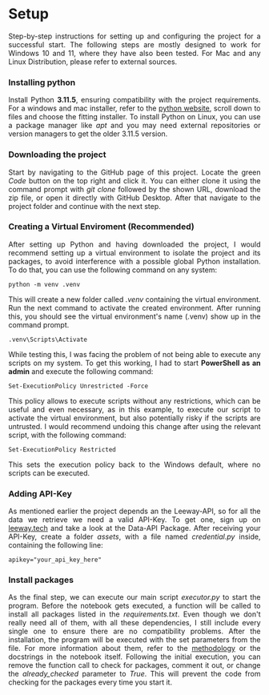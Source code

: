 # Setup

<div align="justify">
<p>Step-by-step instructions for setting up and configuring the project for a successful start. The following steps are mostly designed to work for Windows 10 and 11, where they have also been tested. For Mac and any Linux Distribution, please refer to external sources.</p>
</div>



### Installing python
<div align="justify">
<p>Install Python <b>3.11.5</b>, ensuring compatibility with the project requirements. For a windows and mac installer, refer to the <a href="https://www.python.org/downloads/release/python-3115/">python website</a>, scroll down to files and choose the fitting installer. To install Python on Linux, you can use a package manager like <i>apt</i> and you may need external repositories or version managers to get the older 3.11.5 version.</p>
</div>

### Downloading the project
<div align="justify">
<p>Start by navigating to the GitHub page of this project. Locate the green <i>Code</i> button on the top right and click it. You can either clone it using the command prompt with <i>git clone</i> followed by the shown URL, download the zip file, or open it directly with GitHub Desktop. After that navigate to the project folder and continue with the next step.</p>
</div>

### Creating a Virtual Enviroment (Recommended)
<div align="justify">
<p>After setting up Python and having downloaded the project, I would recommend setting up a virtual environment to isolate the project and its packages, to avoid interference with a possible global Python installation. To do that, you can use the following command on any system:</p>
</div>

```
python -m venv .venv
```

<div align="justify">
<p>This will create a new folder called <i>.venv</i> containing the virtual environment. Run the next command to activate the created environment. After running this, you should see the virtual environment's name (.venv) show up in the command prompt.</p>
</div>

```
.venv\Scripts\Activate
```

<div align="justify">
<p>While testing this, I was facing the problem of not being able to execute any scripts on my system. To get this working, I had to start <b>PowerShell as an admin</b> and execute the following command:</p>
</div>

```
Set-ExecutionPolicy Unrestricted -Force
```

<div align="justify">
<p>This policy allows to execute scripts without any restrictions, which can be useful and even necessary, as in this example, to execute our script to activate the virtual environment, but also potentially risky if the scripts are untrusted. I would recommend undoing this change after using the relevant script, with the following command:</p>
</div>

```
Set-ExecutionPolicy Restricted
```

<div align="justify">
<p>This sets the execution policy back to the Windows default, where no scripts can be executed.</p>
</div>

### Adding API-Key
<div align="justify">
<p>As mentioned earlier the project depends an the Leeway-API, so for all the data we retrieve we need a valid API-Key. To get one, sign up on <a href="https://leeway.tech/">leeway.tech</a> and take a look at the Data-API Package. After receiving your API-Key, create a folder <i>assets</i>, with a file named <i>credential.py</i> inside, containing the following line:</p>
</div>

```
apikey="your_api_key_here"
```

###  Install packages
<div align="justify">
<p>As the final step, we can execute our main script <i>executor.py</i> to start the program. Before the notebook gets executed, a function will be called to install all packages listed in the <i>requirements.txt</i>. Even though we don't really need all of them, with all these dependencies, I still include every single one to ensure there are no compatibility problems. After the installation, the program will be executed with the set parameters from the file. For more information about them, refer to the <a href="https://github.com/LennardFe/Stock-News-Analysis-with-BERT/blob/main/docs/methodology.md">methodology</a> or the docstrings in the notebook itself. Following the initial execution, you can remove the function call to check for packages, comment it out, or change the <i>already_checked</i> parameter to <i>True</i>. This will prevent the code from checking for the packages every time you start it.</p>
</div>

